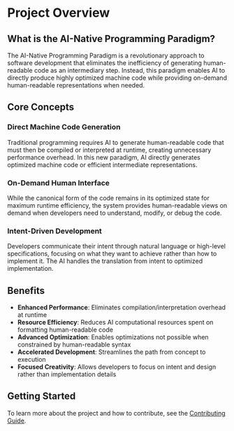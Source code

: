 # Project Overview

## What is the AI-Native Programming Paradigm?

The AI-Native Programming Paradigm is a revolutionary approach to software development that eliminates the inefficiency of generating human-readable code as an intermediary step. Instead, this paradigm enables AI to directly produce highly optimized machine code while providing on-demand human-readable representations when needed.

## Core Concepts

### Direct Machine Code Generation

Traditional programming requires AI to generate human-readable code that must then be compiled or interpreted at runtime, creating unnecessary performance overhead. In this new paradigm, AI directly generates optimized machine code or efficient intermediate representations.

### On-Demand Human Interface

While the canonical form of the code remains in its optimized state for maximum runtime efficiency, the system provides human-readable views on demand when developers need to understand, modify, or debug the code.

### Intent-Driven Development

Developers communicate their intent through natural language or high-level specifications, focusing on what they want to achieve rather than how to implement it. The AI handles the translation from intent to optimized implementation.

## Benefits

- **Enhanced Performance**: Eliminates compilation/interpretation overhead at runtime
- **Resource Efficiency**: Reduces AI computational resources spent on formatting human-readable code
- **Advanced Optimization**: Enables optimizations not possible when constrained by human-readable syntax
- **Accelerated Development**: Streamlines the path from concept to execution
- **Focused Creativity**: Allows developers to focus on intent and design rather than implementation details

## Getting Started

To learn more about the project and how to contribute, see the [Contributing Guide](contributing.md).
